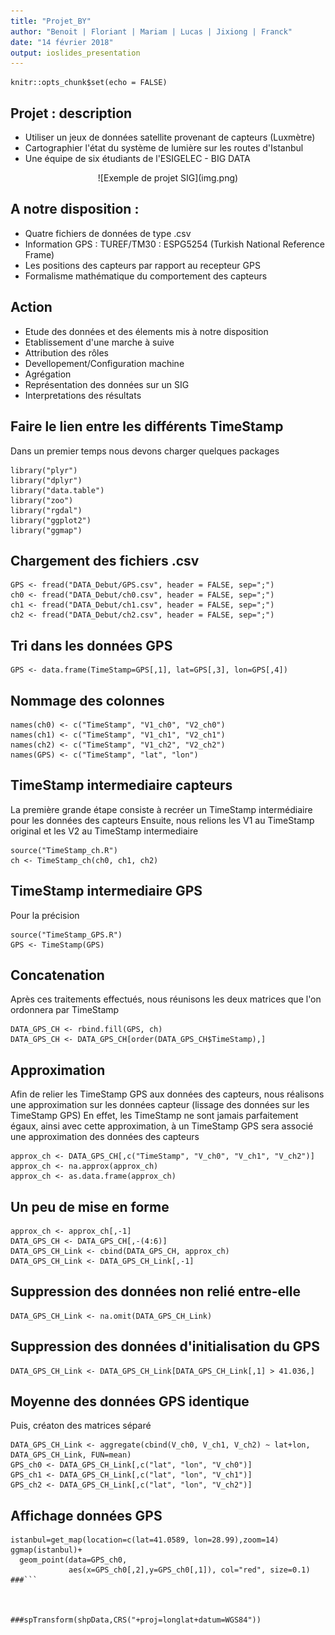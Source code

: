 ```yaml
---
title: "Projet_BY"
author: "Benoit | Floriant | Mariam | Lucas | Jixiong | Franck"
date: "14 février 2018"
output: ioslides_presentation
---
```


```{r setup, include=FALSE}
knitr::opts_chunk$set(echo = FALSE)

```

## Projet : description

  - Utiliser un jeux de données satellite provenant de capteurs (Luxmètre)
  - Cartographier l'état du système de lumière sur les routes d'Istanbul
  - Une équipe de six étudiants de l'ESIGELEC - BIG DATA

<center>
![Exemple de projet SIG](img.png)
</center>

## A notre disposition :

  - Quatre fichiers de données de type .csv
  - Information GPS : TUREF/TM30 : ESPG5254 (Turkish National Reference Frame)
  - Les positions des capteurs par rapport au recepteur GPS
  - Formalisme mathématique du comportement des capteurs

## Action

  - Etude des données et des élements mis à notre disposition
  - Etablissement d'une marche à suive
  - Attribution des rôles
  - Devellopement/Configuration machine
  - Agrégation
  - Représentation des données sur un SIG
  - Interpretations des résultats

## Faire le lien entre les différents TimeStamp

  Dans un premier temps nous devons charger quelques packages

```{r echo=TRUE, message=FALSE, warning=FALSE, paged.print=FALSE}
library("plyr") 
library("dplyr")
library("data.table")
library("zoo")
library("rgdal")
library("ggplot2")
library("ggmap")
```

##  Chargement des fichiers .csv

```{r echo=TRUE, message=FALSE, warning=FALSE, paged.print=FALSE}
GPS <- fread("DATA_Debut/GPS.csv", header = FALSE, sep=";")
ch0 <- fread("DATA_Debut/ch0.csv", header = FALSE, sep=";")
ch1 <- fread("DATA_Debut/ch1.csv", header = FALSE, sep=";")
ch2 <- fread("DATA_Debut/ch2.csv", header = FALSE, sep=";")
```

##  Tri dans les données GPS

```{r echo=TRUE, message=FALSE, warning=FALSE, paged.print=FALSE}  
GPS <- data.frame(TimeStamp=GPS[,1], lat=GPS[,3], lon=GPS[,4])
```

##  Nommage des colonnes
  
```{r echo=TRUE, message=FALSE, warning=FALSE, paged.print=FALSE}    
names(ch0) <- c("TimeStamp", "V1_ch0", "V2_ch0")
names(ch1) <- c("TimeStamp", "V1_ch1", "V2_ch1")
names(ch2) <- c("TimeStamp", "V1_ch2", "V2_ch2")
names(GPS) <- c("TimeStamp", "lat", "lon")
```

##  TimeStamp intermediaire capteurs

  La première grande étape consiste à recréer un TimeStamp intermédiaire pour les données des capteurs
  Ensuite, nous relions les V1 au TimeStamp original et les V2 au TimeStamp intermediaire

```{r echo=TRUE, message=FALSE, warning=FALSE, paged.print=FALSE}    
source("TimeStamp_ch.R")
ch <- TimeStamp_ch(ch0, ch1, ch2)
```
  
##  TimeStamp intermediaire GPS

  Pour la précision

```{r echo=TRUE, message=FALSE, warning=FALSE, paged.print=FALSE}    
source("TimeStamp_GPS.R")
GPS <- TimeStamp(GPS)
```

##  Concatenation

  Après ces traitements effectués, nous réunisons les deux matrices que l'on ordonnera par TimeStamp
  
```{r echo=TRUE, message=FALSE, warning=FALSE, paged.print=FALSE}     
DATA_GPS_CH <- rbind.fill(GPS, ch)
DATA_GPS_CH <- DATA_GPS_CH[order(DATA_GPS_CH$TimeStamp),]
```

##  Approximation

  Afin de relier les TimeStamp GPS aux données des capteurs, nous réalisons une approximation sur les données capteur
  (lissage des données sur les TimeStamp GPS)
  En effet, les TimeStamp ne sont jamais parfaitement égaux, ainsi avec cette approximation, à un TimeStamp GPS sera
  associé une approximation des données des capteurs
  
```{r echo=TRUE, message=FALSE, warning=FALSE, paged.print=FALSE} 
approx_ch <- DATA_GPS_CH[,c("TimeStamp", "V_ch0", "V_ch1", "V_ch2")]
approx_ch <- na.approx(approx_ch)
approx_ch <- as.data.frame(approx_ch)
```

##  Un peu de mise en forme

```{r echo=TRUE, message=FALSE, warning=FALSE, paged.print=FALSE} 
approx_ch <- approx_ch[,-1] 
DATA_GPS_CH <- DATA_GPS_CH[,-(4:6)]
DATA_GPS_CH_Link <- cbind(DATA_GPS_CH, approx_ch)
DATA_GPS_CH_Link <- DATA_GPS_CH_Link[,-1]
```

##  Suppression des données non relié entre-elle
  
```{r echo=TRUE, message=FALSE, warning=FALSE, paged.print=FALSE}   
DATA_GPS_CH_Link <- na.omit(DATA_GPS_CH_Link)
```

##  Suppression des données d'initialisation du GPS

```{r echo=TRUE, message=FALSE, warning=FALSE, paged.print=FALSE}     
DATA_GPS_CH_Link <- DATA_GPS_CH_Link[DATA_GPS_CH_Link[,1] > 41.036,]
```

##  Moyenne des données GPS identique
  
  Puis, créaton des matrices séparé

```{r echo=TRUE, message=FALSE, warning=FALSE, paged.print=FALSE}  
DATA_GPS_CH_Link <- aggregate(cbind(V_ch0, V_ch1, V_ch2) ~ lat+lon, DATA_GPS_CH_Link, FUN=mean)
GPS_ch0 <- DATA_GPS_CH_Link[,c("lat", "lon", "V_ch0")]
GPS_ch1 <- DATA_GPS_CH_Link[,c("lat", "lon", "V_ch1")]
GPS_ch2 <- DATA_GPS_CH_Link[,c("lat", "lon", "V_ch2")]
```

## Affichage données GPS

```{r echo = FALSE, message = FALSE, warning = FALSE}
istanbul=get_map(location=c(lat=41.0589, lon=28.99),zoom=14)
ggmap(istanbul)+
  geom_point(data=GPS_ch0, 
             aes(x=GPS_ch0[,2],y=GPS_ch0[,1]), col="red", size=0.1)
###```



###spTransform(shpData,CRS("+proj=longlat+datum=WGS84"))  

